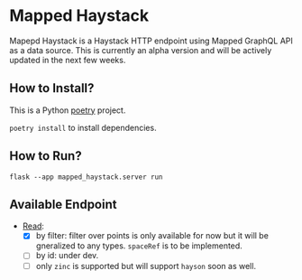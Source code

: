
Mapped Haystack
===============

Mapepd Haystack is a Haystack HTTP endpoint using Mapped GraphQL API as a data source. This is currently an alpha version and will be actively updated in the next few weeks.


## How to Install?
This is a Python [poetry](https://python-poetry.org/) project.  

`poetry install` to install dependencies.

## How to Run?
`flask --app mapped_haystack.server run`

## Available Endpoint

- [Read](https://project-haystack.org/doc/docHaystack/Ops#read):
  - [x] by filter: filter over points is only available for now but it will be gneralized to any types. `spaceRef` is to be implemented.
  - [ ] by id: under dev. 
  - [ ] only `zinc` is supported but will support `hayson` soon as well.
